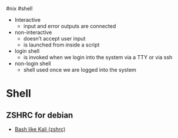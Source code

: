 #nix #shell

- Interactive
	- input and error outputs are connected
- non-interactive
	- doesn’t accept user input
	- is launched from inside a script
- login shell
	-  is invoked when we login into the system via a TTY or via ssh
- non-login shell
	- shell used once we are logged into the system

# Shell
## ZSHRC for debian
- [Bash like Kali (zshrc)](Bash%20like%20Kali%20(zshrc).md)
